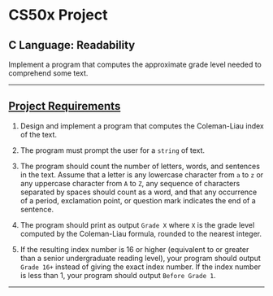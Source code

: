 # CS50x Project
## C Language: Readability
Implement a program that computes the approximate grade level needed to comprehend some text.

---

## [Project Requirements](https://cs50.harvard.edu/x/2020/psets/2/readability/)
1. Design and implement a program that computes the Coleman-Liau index of the text.

2. The program must prompt the user for a ```string``` of text.

3. The program should count the number of letters, words, and sentences in the text. Assume that a letter is any lowercase character from ```a``` to ```z``` or any uppercase character from ```A``` to ```Z```, any sequence of characters separated by spaces should count as a word, and that any occurrence of a period, exclamation point, or question mark indicates the end of a sentence.

4. The program should print as output ```Grade X``` where ```X``` is the grade level computed by the Coleman-Liau formula, rounded to the nearest integer.

5. If the resulting index number is 16 or higher (equivalent to or greater than a senior undergraduate reading level), your program should output ```Grade 16+``` instead of giving the exact index number. If the index number is less than 1, your program should output ```Before Grade 1```.

---
